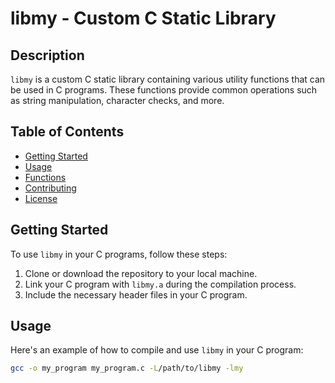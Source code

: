 # libmy - Custom C Static Library

## Description

`libmy` is a custom C static library containing various utility functions that can be used in C programs. These functions provide common operations such as string manipulation, character checks, and more.

## Table of Contents

- [Getting Started](#getting-started)
- [Usage](#usage)
- [Functions](#functions)
- [Contributing](#contributing)
- [License](#license)

## Getting Started

To use `libmy` in your C programs, follow these steps:

1. Clone or download the repository to your local machine.
2. Link your C program with `libmy.a` during the compilation process.
3. Include the necessary header files in your C program.

## Usage

Here's an example of how to compile and use `libmy` in your C program:

```bash
gcc -o my_program my_program.c -L/path/to/libmy -lmy
